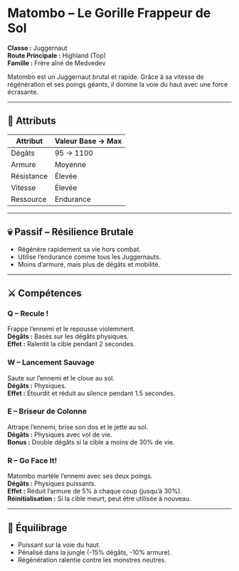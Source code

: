 
# Matombo – Le Gorille Frappeur de Sol

**Classe :** Juggernaut  
**Route Principale :** Highland (Top)  
**Famille :** Frère aîné de Medvedev  

Matombo est un Juggernaut brutal et rapide. Grâce à sa vitesse de régénération et ses poings géants, il domine la voie du haut avec une force écrasante.

---

## 🧬 Attributs

| Attribut          | Valeur Base → Max |
|-------------------|-------------------|
| Dégâts            | 95 → 1100         |
| Armure            | Moyenne           |
| Résistance        | Élevée            |
| Vitesse           | Élevée            |
| Ressource         | Endurance         |

---

## 💀 Passif – Résilience Brutale

- Régénère rapidement sa vie hors combat.  
- Utilise l’endurance comme tous les Juggernauts.  
- Moins d’armure, mais plus de dégâts et mobilité.

---

## ⚔️ Compétences

### Q – Recule !
Frappe l’ennemi et le repousse violemment.  
**Dégâts :** Basés sur les dégâts physiques.  
**Effet :** Ralentit la cible pendant 2 secondes.

### W – Lancement Sauvage
Saute sur l’ennemi et le cloue au sol.  
**Dégâts :** Physiques.  
**Effet :** Étourdit et réduit au silence pendant 1.5 secondes.

### E – Briseur de Colonne
Attrape l’ennemi, brise son dos et le jette au sol.  
**Dégâts :** Physiques avec vol de vie.  
**Bonus :** Double dégâts si la cible a moins de 30% de vie.

### R – Go Face It!
Matombo martèle l’ennemi avec ses deux poings.  
**Dégâts :** Physiques puissants.  
**Effet :** Réduit l’armure de 5% à chaque coup (jusqu’à 30%).  
**Réinitialisation :** Si la cible meurt, peut être utilisée à nouveau.

---

## 🎯 Équilibrage

- Puissant sur la voie du haut.  
- Pénalisé dans la jungle (-15% dégâts, -10% armure).  
- Régénération ralentie contre les monstres neutres.
